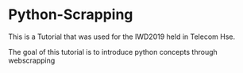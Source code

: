 # Python-Scrapping
This is a Tutorial that was used for the IWD2019 held in Telecom Hse.

The goal of this tutorial is to introduce python concepts through webscrapping
